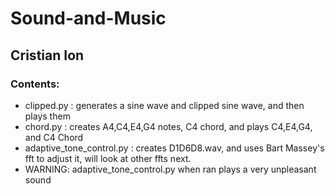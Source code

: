 # Sound-and-Music
## Cristian Ion

### Contents:
- clipped.py : generates a sine wave and clipped sine wave, and then plays them
- chord.py : creates A4,C4,E4,G4 notes, C4 chord, and plays C4,E4,G4, and C4 Chord
- adaptive_tone_control.py : creates D1D6D8.wav, and uses Bart Massey's fft to adjust it, will look at other ffts next.
- WARNING: adaptive_tone_control.py when ran plays a very unpleasant sound